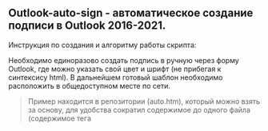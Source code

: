 ## Outlook-auto-sign - автоматическое создание подписи в Outlook 2016-2021.

Инструкция по создания и алгоритму работы скрипта:

Необходимо единоразово создать подпись в ручную через форму Outlook, где можно указать свой цвет и шрифт (не прибегая к синтексису html). В дальнейшем готовый шаблон необходимо расположить в общедоступном месте по сети.

> Пример находится в репозитории (auto.htm), который можно взять за основу, для удобства сократил содержимое до одного файла (содержимое тега <style> необходимо оставить по умолчанию, иначе едет межстрочный интервал). **Необходимо указать свой unc-путь в переменной $path_domain (строка 19) до файла с подписью.** В моем случае ссылается на линк DFS, для этого используется переменная имени текущего домена в начале пути.

![Image alt](https://github.com/Lifailon/ldap-sign/blob/rsa/Creat%20signature.jpg)

### Скрипт:

* 1-й блок. Забирает имя текущего пользователя, которое используется для поиска в фильтре при запросе LDAP (дочерний модуль сборки System.DirectoryServices), и вытаскивает содержимое cвойств объекта AD.
* 2-й блок. Копирует готовый шаблон подписи из общедоступной директории в локальную директорию подписей outlook текущего пользователя.
* 3-й блок. Забирает содержимое файлов подписи, производить парсинг и перезаписывает файлы (можно сократить, оставил для удобства читабельности и правки).
* 4-й блок. Устанавливает добавленную подпись по умолчанию через реест, используя имя (в примере, auto). Для поиска изменений ключей в реестре можно использовать RegistryChangesView или Regshot, пример:

![Image alt](https://github.com/Lifailon/ldap-sign/blob/rsa/Find%20change%20regedit.jpg)

